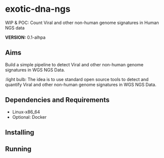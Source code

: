 # exotic-dna-ngs

WIP & POC: Count Viral and other non-human genome signatures in Human NGS data

**VERSION:** 0.1-alhpa  

## Aims

Build a simple pipeline to detect Viral and other non-human genome signatures in WGS NGS Data.

:light bulb: The idea is to use standard open source tools to detect and quantify Viral and other non-human genome signatures in WGS NGS Data.

## Dependencies and Requirements

- Linux-x86_64
- Optional: Docker 

## Installing

## Running




